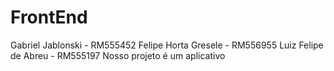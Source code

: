 # FrontEnd
Gabriel Jablonski - RM555452
Felipe Horta Gresele - RM556955
Luiz Felipe de Abreu - RM555197
Nosso projeto é um aplicativo
